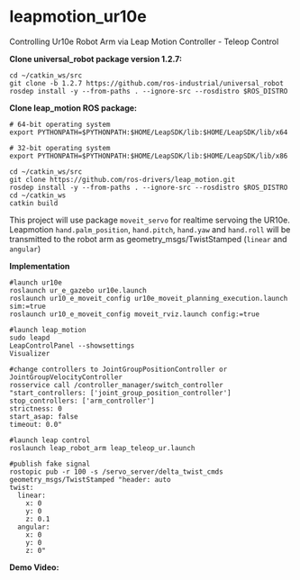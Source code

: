 # leapmotion_ur10e
Controlling Ur10e Robot Arm via Leap Motion Controller - Teleop Control

**Clone universal_robot package version 1.2.7:**
```
cd ~/catkin_ws/src
git clone -b 1.2.7 https://github.com/ros-industrial/universal_robot
rosdep install -y --from-paths . --ignore-src --rosdistro $ROS_DISTRO
```
**Clone leap_motion ROS package:**

```
# 64-bit operating system
export PYTHONPATH=$PYTHONPATH:$HOME/LeapSDK/lib:$HOME/LeapSDK/lib/x64

# 32-bit operating system
export PYTHONPATH=$PYTHONPATH:$HOME/LeapSDK/lib:$HOME/LeapSDK/lib/x86

cd ~/catkin_ws/src
git clone https://github.com/ros-drivers/leap_motion.git
rosdep install -y --from-paths . --ignore-src --rosdistro $ROS_DISTRO
cd ~/catkin_ws
catkin build
```

This project will use package `moveit_servo` for realtime servoing the UR10e. Leapmotion `hand.palm_position`, `hand.pitch`, `hand.yaw` and `hand.roll` will be transmitted to the robot arm as geometry_msgs/TwistStamped (`linear` and `angular`)

**Implementation**

```
#launch ur10e
roslaunch ur_e_gazebo ur10e.launch
roslaunch ur10_e_moveit_config ur10e_moveit_planning_execution.launch sim:=true
roslaunch ur10_e_moveit_config moveit_rviz.launch config:=true

#launch leap_motion
sudo leapd
LeapControlPanel --showsettings
Visualizer

#change controllers to JointGroupPositionController or JointGroupVelocityController
rosservice call /controller_manager/switch_controller "start_controllers: ['joint_group_position_controller']
stop_controllers: ['arm_controller']
strictness: 0
start_asap: false
timeout: 0.0"

#launch leap control
roslaunch leap_robot_arm leap_teleop_ur.launch

#publish fake signal
rostopic pub -r 100 -s /servo_server/delta_twist_cmds geometry_msgs/TwistStamped "header: auto
twist:
  linear:
    x: 0
    y: 0
    z: 0.1
  angular:
    x: 0
    y: 0
    z: 0"
```
**Demo Video:**

